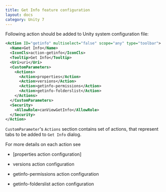 ```yaml
---
title: Get Info feature configuration
layout: docs
category: Unity 7
---
```

Following action should be added to Unity system configuration file:
 
```xml
<Action ID="getinfo" multiselect="false" scope="any" type="toolbar">
  <Name>Get Info</Name>
  <IconCls>action-getinfo</IconCls>
  <Tooltip>Get Info</Tooltip>
  <Uri>uri</Uri>
  <CustomParameters>
    <Actions>
      <Action>properties</Action>
      <Action>versions</Action>
      <Action>getinfo-permissions</Action>
      <Action>getinfo-folderslist</Action>
    </Actions>
  </CustomParameters>
  <Security>
    <AllowRole>canViewGetInfo</AllowRole>
  </Security>
</Action>
```

`CustomParameter`'s `Actions` section contains set of actions, that represent tabs to be added to `Get Info` dialog.

For more details on each action see

- [properties action configuration]

- versions action configuration

- getinfo-permissions action configuration

- getinfo-folderslist action configuration